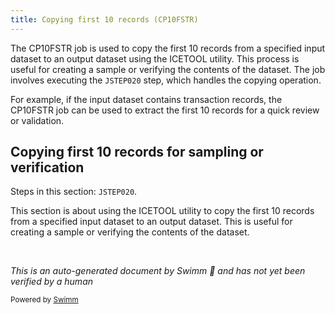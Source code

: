 ```yaml
---
title: Copying first 10 records (CP10FSTR)
---
```

The CP10FSTR job is used to copy the first 10 records from a specified input dataset to an output dataset using the ICETOOL utility. This process is useful for creating a sample or verifying the contents of the dataset. The job involves executing the `JSTEP020` step, which handles the copying operation.

For example, if the input dataset contains transaction records, the CP10FSTR job can be used to extract the first 10 records for a quick review or validation.

## Copying first 10 records for sampling or verification

Steps in this section: `JSTEP020`.

This section is about using the ICETOOL utility to copy the first 10 records from a specified input dataset to an output dataset. This is useful for creating a sample or verifying the contents of the dataset.

&nbsp;

*This is an auto-generated document by Swimm 🌊 and has not yet been verified by a human*

<SwmMeta version="3.0.0" repo-id="Z2l0aHViJTNBJTNBbWFpbmZyYW1lJTNBJTNBU3dpbW0tRGVtbw==" repo-name="mainframe"><sup>Powered by [Swimm](/)</sup></SwmMeta>
